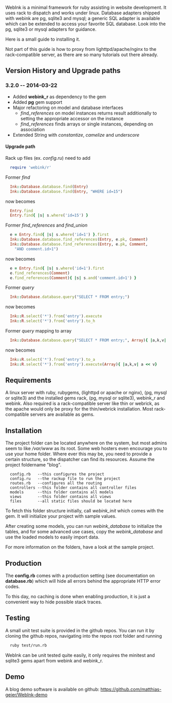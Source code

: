 WebInk is a minimal framework for ruby assisting in website development. It
uses rack to dispatch and works under linux. Database adapters shipped with
webink are pg, sqlite3 and mysql; a generic SQL adapter is available which can
be extended to access your favorite SQL database. Look into the pg, sqlite3 or
mysql adapters for guidance.

Here is a small guide to installing it.

Not part of this guide is how to proxy from lighttpd/apache/nginx to the
rack-compatible server, as there are so many tutorials out there already.


## Version History and Upgrade paths

### 3.2.0 -- 2014-03-22

* Added **webink_r** as dependency to the gem
* Added **pg** gem support
* Major refactoring on model and database interfaces
  * *find_references* on model instances returns result additionally to
    setting the appropriate accessor on the instance
  * *find_references* finds arrays or single instances, depending on association
* Extended String with *constantize*, *camelize* and *underscore*

#### Upgrade path

Rack up files (ex. *config.ru*) need to add

```ruby
  require 'webink/r'
```

Former *find*

```ruby
  Ink::Database.database.find(Entry)
  Ink::Database.database.find(Entry, "WHERE id=15")
```

now becomes

```ruby
  Entry.find
  Entry.find{ |s| s.where('id=15') }
```

Former *find_references* and *find_union*

```ruby
  e = Entry.find{ |s| s.where('id=1') }.first
  Ink::Database.database.find_references(Entry, e.pk, Comment)
  Ink::Database.database.find_references(Entry, e.pk, Comment,
    "AND comment.id>1")
```

now becomes

```ruby
  e = Entry.find{ |s| s.where('id=1').first
  e.find_references(Comment)
  e.find_references(Comment){ |s| s.and('comment.id>1') }
```

Former *query*

```ruby
  Ink::Database.database.query("SELECT * FROM entry;")
```

now becomes

```ruby
  Ink::R.select('*').from('entry').execute
  Ink::R.select('*').from('entry').to_h
```

Former *query* mapping to array

```ruby
  Ink::Database.database.query("SELECT * FROM entry;", Array){ |a,k,v| a << v }
```

now becomes

```ruby
  Ink::R.select('*').from('entry').to_a
  Ink::R.select('*').from('entry').execute(Array){ |a,k,v| a << v}
```



## Requirements

A linux server with ruby, rubygems, (lighttpd or apache or nginx), (pg, mysql or
sqlite3) and the installed gems rack, (pg, mysql or sqlite3), webink_r and
webink.
Also required is a rack-compatible server like thin or webrick, as the apache
would only be proxy for the thin/webrick installation. Most rack-compatible
servers are available as gems.


## Installation

The project folder can be located anywhere on the system, but most admins
seem to like */var/www* as its root. Some web hosters even encourage you to
use your home folder. Where ever this may be, you need to provide a certain
structure, so the dispatcher can find its resources. Assume the project
foldername "blog".

```
  config.rb   --this configures the project
  config.ru   --the rackup file to run the project
  routes.rb   --configures all the routing
  controllers --this folder contains all controller files
  models      --this folder contains all models
  views       --this folder contains all views
  files       --all static files should be located here
```

To fetch this folder structure initially, call *webink_init* which comes
with the gem. It will initialize your project with sample values.

After creating some models, you can run *webink_database* to initialize
the tables, and for some advanced use cases, copy the *webink_database*
and use the loaded models to easily import data.

For more information on the folders, have a look at the sample project.


## Production

The **config.rb** comes with a production setting (see documentation on
**database.rb**) which will hide all errors behind the appropriate HTTP
error codes.

To this day, no caching is done when enabling production, it is just a
convenient way to hide possible stack traces.


## Testing

A small unit test suite is provided in the github repos. You can run it by
cloning the github repos, navigating into the repos root folder and running

```sh
  ruby test/run.rb
```

WebInk can be unit tested quite easily, it only requires the minitest and
sqlite3 gems apart from webink and webink_r.

## Demo

A blog demo software is available on github:
https://github.com/matthias-geier/WebInk-demo
